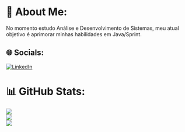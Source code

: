 # 💫 About Me:
No momento estudo Análise e Desenvolvimento de Sistemas, meu atual objetivo é aprimorar minhas habilidades em Java/Sprint.


## 🌐 Socials:
[![LinkedIn](https://img.shields.io/badge/LinkedIn-%230077B5.svg?logo=linkedin&logoColor=white)]([https://www.linkedin.com/in/lucas-antonio-toledo-sileo-b42593237/](https://www.linkedin.com/in/lucas-antonio-toledo-sileo-b42593237/)) 


# 📊 GitHub Stats:
![](https://github-readme-stats.vercel.app/api?username=sileo18&theme=radical&hide_border=false&include_all_commits=true&count_private=false)<br/>
![](https://github-readme-streak-stats.herokuapp.com/?user=sileo18&theme=radical&hide_border=false)<br/>
![](https://github-readme-stats.vercel.app/api/top-langs/?username=sileo18&theme=radical&hide_border=false&include_all_commits=true&count_private=false&layout=compact)



<!-- Proudly created with GPRM ( https://gprm.itsvg.in ) -->

